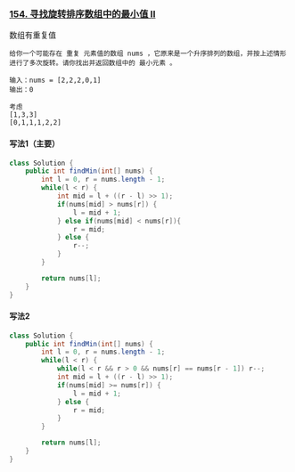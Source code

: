 ### [154. 寻找旋转排序数组中的最小值 II](https://leetcode.cn/problems/find-minimum-in-rotated-sorted-array-ii/)

数组有重复值

```
给你一个可能存在 重复 元素值的数组 nums ，它原来是一个升序排列的数组，并按上述情形进行了多次旋转。请你找出并返回数组中的 最小元素 。

输入：nums = [2,2,2,0,1]
输出：0
```



```
考虑
[1,3,3]
[0,1,1,1,2,2]
```



#### 写法1（主要）

```java
class Solution {
    public int findMin(int[] nums) {
        int l = 0, r = nums.length - 1;
        while(l < r) {
            int mid = l + ((r - l) >> 1);
            if(nums[mid] > nums[r]) {
                l = mid + 1;
            } else if(nums[mid] < nums[r]){
                r = mid;
            } else {
                r--;
            }
        }

        return nums[l];
    }
}
```



#### 写法2

```java
class Solution {
    public int findMin(int[] nums) {
        int l = 0, r = nums.length - 1;
        while(l < r) {
            while(l < r && r > 0 && nums[r] == nums[r - 1]) r--;
            int mid = l + ((r - l) >> 1);
            if(nums[mid] >= nums[r]) {
                l = mid + 1;
            } else {
                r = mid;
            }
        }

        return nums[l];
    }
}
```

